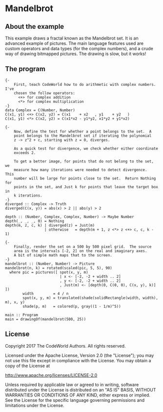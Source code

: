 Mandelbrot
==========

About the example
-----------------

This example draws a fractal known as the Mandelbrot set.  It is an advanced
example of pictures.  The main language features used are custom operators
and data types (for the complex numbers), and a crude way of drawing
bitmapped pictures.  The drawing is slow, but it works!

The program
-----------

    {-
        First, teach CodeWorld how to do arithmetic with complex numbers. I've
        chosen the follow operators:
          <+> for complex addition
          <*> for complex multiplication
    -}
    data Complex = C(Number, Number)
    C(x1, y1) <+> C(x2, y2) = C(x1    + x2   , y1    + y2   )
    C(x1, y1) <*> C(x2, y2) = C(x1*x2 - y1*y2, x1*y2 + y1*x2)

    {-
        Now, define the test for whether a point belongs to the set.  A
        point belongs to the Mandelbrot set if iterating the polynomial
        z -> z^2 + c, starting with z = 0, diverges.

        As a quick test for divergence, we check whether either coordinate
        exceeds 2.

        To get a better image, for points that do not belong to the set, we
        measure how many iterations were needed to detect divergence.  This
        number will be large for points close to the set.  Return Nothing for
        points in the set, and Just k for points that leave the target box in
        k iterations.
    -}
    diverged :: Complex -> Truth
    diverged(C(x, y)) = abs(x) > 2 || abs(y) > 2

    depth :: (Number, Complex, Complex, Number) -> Maybe Number
    depth(_, _, _, 0) = Nothing
    depth(m, z, c, k) | diverged(z) = Just(m)
                      | otherwise   = depth(m + 1, z <*> z <+> c, c, k - 1)

    {-
        Finally, render the set on a 500 by 500 pixel grid.  The source
        area is the intervals [-2, 2] on the real and imaginary axes.
        A bit of simple math maps that to the screen.
    -}
    mandelbrot :: (Number, Number) -> Picture
    mandelbrot(n, k) = rotated(scaled(pic, 5, 5), 90)
      where pic = pictures([ spot(x, y, m)
                             | x <- [-2, -2 + width .. 2]
                             , y <- [-2, -2 + width .. 2]
                             , Just(m) <- [depth(0, C(0, 0), C(x, y), k)] ])
            width         = 4 / n
            spot(x, y, m) = translated(shade(solidRectangle(width, width), m), x, y)
            shade(p, m)   = colored(p, gray((1 - 1/m)^5))

    main :: Program
    main = drawingOf(mandelbrot(500, 25))

License
-------

Copyright 2017 The CodeWorld Authors. All rights reserved.

Licensed under the Apache License, Version 2.0 (the "License");
you may not use this file except in compliance with the License.
You may obtain a copy of the License at

  http://www.apache.org/licenses/LICENSE-2.0

Unless required by applicable law or agreed to in writing, software
distributed under the License is distributed on an "AS IS" BASIS,
WITHOUT WARRANTIES OR CONDITIONS OF ANY KIND, either express or implied.
See the License for the specific language governing permissions and
limitations under the License.
